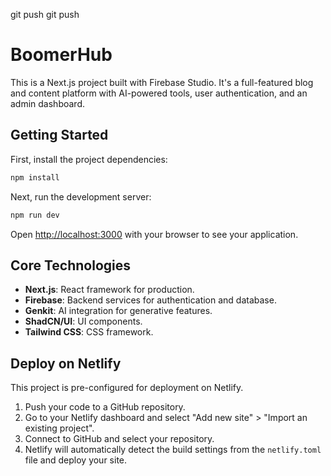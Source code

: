 git push
git push
# BoomerHub

This is a Next.js project built with Firebase Studio. It's a full-featured blog and content platform with AI-powered tools, user authentication, and an admin dashboard.

## Getting Started

First, install the project dependencies:

```bash
npm install
```

Next, run the development server:

```bash
npm run dev
```

Open [http://localhost:3000](http://localhost:3000) with your browser to see your application.

## Core Technologies

*   **Next.js**: React framework for production.
*   **Firebase**: Backend services for authentication and database.
*   **Genkit**: AI integration for generative features.
*   **ShadCN/UI**: UI components.
*   **Tailwind CSS**: CSS framework.

## Deploy on Netlify

This project is pre-configured for deployment on Netlify.

1.  Push your code to a GitHub repository.
2.  Go to your Netlify dashboard and select "Add new site" > "Import an existing project".
3.  Connect to GitHub and select your repository.
4.  Netlify will automatically detect the build settings from the `netlify.toml` file and deploy your site.
